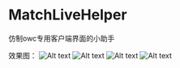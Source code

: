 # MatchLiveHelper
仿制owc专用客户端界面的小助手

效果图：
![Alt text](http://www.mpmatch.cn/1.png)
![Alt text](http://www.mpmatch.cn/2.png)
![Alt text](http://www.mpmatch.cn/3.png)
![Alt text](http://www.mpmatch.cn/4.png)
